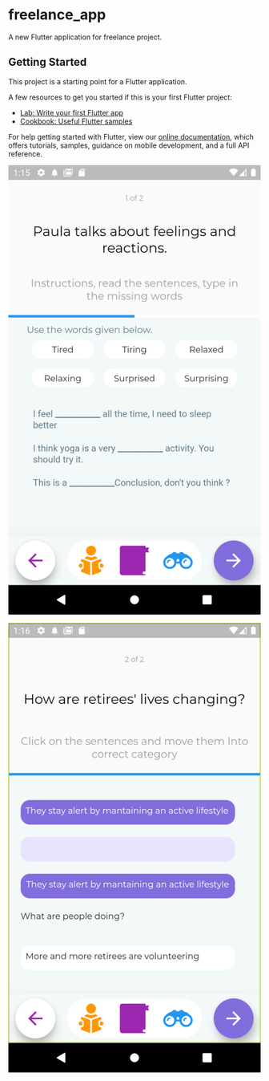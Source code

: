 # freelance_app

A new Flutter application for freelance project.

## Getting Started

This project is a starting point for a Flutter application.

A few resources to get you started if this is your first Flutter project:

- [Lab: Write your first Flutter app](https://flutter.dev/docs/get-started/codelab)
- [Cookbook: Useful Flutter samples](https://flutter.dev/docs/cookbook)

For help getting started with Flutter, view our
[online documentation](https://flutter.dev/docs), which offers tutorials,
samples, guidance on mobile development, and a full API reference.

![Alt text](https://github.com/roboxoXd3/sample_design/blob/master/flutter_01.png "1st page")

![Alt text](https://github.com/roboxoXd3/sample_design/blob/master/flutter_02.png "2nd page")
